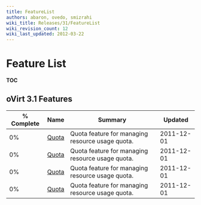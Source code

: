 ```yaml
---
title: FeatureList
authors: abaron, ovedo, smizrahi
wiki_title: Releases/31/FeatureList
wiki_revision_count: 12
wiki_last_updated: 2012-03-22
---
```


# Feature List

__TOC__

## oVirt 3.1 Features

| % Complete | Name                                         | Summary                                          | Updated    |
|------------|----------------------------------------------|--------------------------------------------------|------------|
| 0%         | [ Quota ](Features/DetailedQuota) | Quota feature for managing resource usage quota. | 2011-12-01 |
| 0%         | [ Quota ](Features/DetailedQuota) | Quota feature for managing resource usage quota. | 2011-12-01 |
| 0%         | [ Quota ](Features/DetailedQuota) | Quota feature for managing resource usage quota. | 2011-12-01 |
| 0%         | [ Quota ](Features/DetailedQuota) | Quota feature for managing resource usage quota. | 2011-12-01 |
